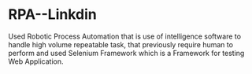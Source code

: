 # RPA--Linkdin
Used Robotic Process Automation that is use of intelligence software to handle high volume repeatable task, that previously require human to perform and used Selenium Framework which is a Framework for testing Web Application.
